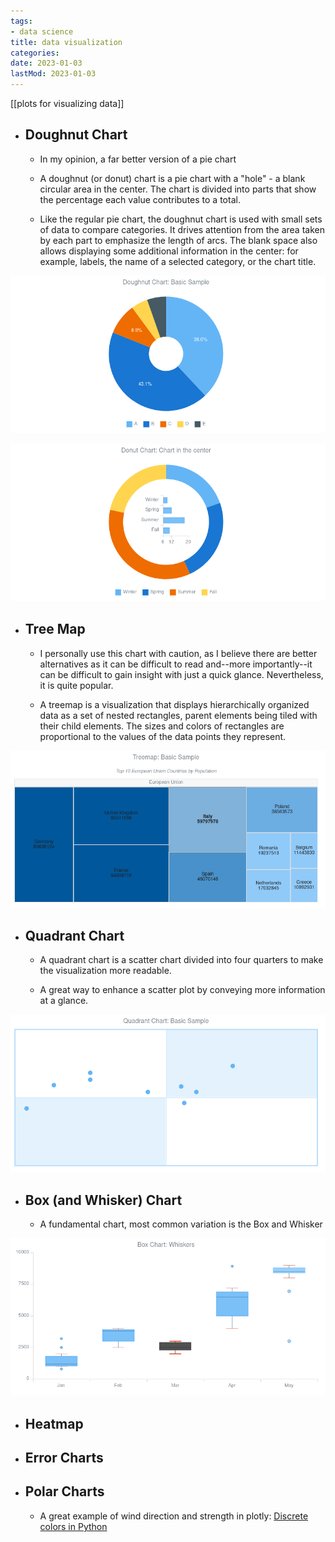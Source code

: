 ```yaml
---
tags:
- data science
title: data visualization
categories:
date: 2023-01-03
lastMod: 2023-01-03
---
```

[[plots for visualizing data]]

  + ## Doughnut Chart

    + In my opinion, a far better version of a pie chart

    + A doughnut (or donut) chart is a pie chart with a "hole" - a blank circular area in the center. The chart is divided into parts that show the percentage each value contributes to a total.

    + Like the regular pie chart, the doughnut chart is used with small sets of data to compare categories. It drives attention from the area taken by each part to emphasize the length of arcs. The blank space also allows displaying some additional information in the center: for example, labels, the name of a selected category, or the chart title.

![doughnut-chart.png](/assets/doughnut-chart_1672271144680_0.png)

![doughnut-chart-2.png](/assets/doughnut-chart-2_1672271169497_0.png)

  + ## Tree Map


    + I personally use this chart with caution, as I believe there are better alternatives as it can be difficult to read and--more importantly--it can be difficult to gain insight with just a quick glance. Nevertheless, it is quite popular.

    + A treemap is a visualization that displays hierarchically organized data as a set of nested rectangles, parent elements being tiled with their child elements. The sizes and colors of rectangles are proportional to the values of the data points they represent.

![treemap-chart.png](/assets/treemap-chart_1672271326760_0.png)

  + ## Quadrant Chart


    + A quadrant chart is a scatter chart divided into four quarters to make the visualization more readable.

    + A great way to enhance a scatter plot by conveying more information at a glance.

![quadrant-chart.png](/assets/quadrant-chart_1672271439983_0.png)

  + ## Box (and Whisker) Chart


    + A fundamental chart, most common variation is the Box and Whisker

![box-whisker-chart.png](/assets/box-whisker-chart_1672271572118_0.png)

  + ## Heatmap

  + ## Error Charts

  + ## Polar Charts

    + A great example of wind direction and strength in plotly: [Discrete colors in Python](https://plotly.com/python/discrete-color/#using-sequential-scales-as-discrete-sequences)
